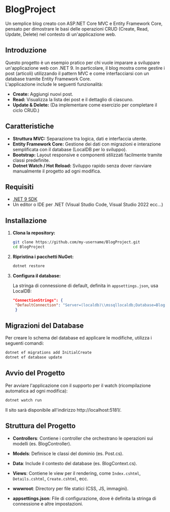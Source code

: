 # BlogProject

Un semplice blog creato con ASP.NET Core MVC e Entity Framework Core, pensato per dimostrare le basi delle operazioni CRUD (Create, Read, Update, Delete) nel contesto di un'applicazione web.

## Introduzione

Questo progetto è un esempio pratico per chi vuole imparare a sviluppare un'applicazione web con .NET 9. In particolare, il blog mostra come gestire i post (articoli) utilizzando il pattern MVC e come interfacciarsi con un database tramite Entity Framework Core.  
L'applicazione include le seguenti funzionalità:
- **Create:** Aggiungi nuovi post.
- **Read:** Visualizza la lista dei post e il dettaglio di ciascuno.
- **Update & Delete:** (Da implementare come esercizio per completare il ciclo CRUD.)

## Caratteristiche

- **Struttura MVC:** Separazione tra logica, dati e interfaccia utente.
- **Entity Framework Core:** Gestione dei dati con migrazioni e interazione semplificata con il database (LocalDB per lo sviluppo).
- **Bootstrap:** Layout responsive e componenti stilizzati facilmente tramite classi predefinite.
- **Dotnet Watch / Hot Reload:** Sviluppo rapido senza dover riavviare manualmente il progetto ad ogni modifica.

## Requisiti

- [.NET 9 SDK](https://dotnet.microsoft.com/download/dotnet/9.0)
- Un editor o IDE per .NET (Visual Studio Code, Visual Studio 2022 ecc...)

## Installazione

1. **Clona la repository:**

   ```bash
   git clone https://github.com/my-username/BlogProject.git
   cd BlogProject
   ```

2. **Ripristina i pacchetti NuGet:**

   ```bash
   dotnet restore
   ```

3. **Configura il database:**

   La stringa di connessione di default, definita in `appsettings.json`, usa LocalDB:
   ```json
   "ConnectionStrings": {
    "DefaultConnection": "Server=(localdb)\\mssqllocaldb;Database=BlogDB;Trusted_Connection=True;MultipleActiveResultSets=true"
    }
    ```

## Migrazioni del Database

Per creare lo schema del database ed applicare le modifiche, utilizza i seguenti comandi:
```bash
dotnet ef migrations add InitialCreate
dotnet ef database update
```

## Avvio del Progetto

Per avviare l'applicazione con il supporto per il watch (ricompilazione automatica ad ogni modifica):
```bash
dotnet watch run
```
Il sito sarà disponibile all'indirizzo http://localhost:5181/.

## Struttura del Progetto
- <b>Controllers</b>: Contiene i controller che orchestrano le operazioni sui modelli (es. BlogController).

- **Models**: Definisce le classi del dominio (es. Post.cs).

- **Data**: Include il contesto del database (es. BlogContext.cs).

- **Views**: Contiene le view per il rendering, come `Index.cshtml`, `Details.cshtml`, `Create.cshtml`, ecc.

- **wwwroot**: Directory per file statici (CSS, JS, immagini).

- **appsettings.json**: File di configurazione, dove è definita la stringa di connessione e altre impostazioni.
